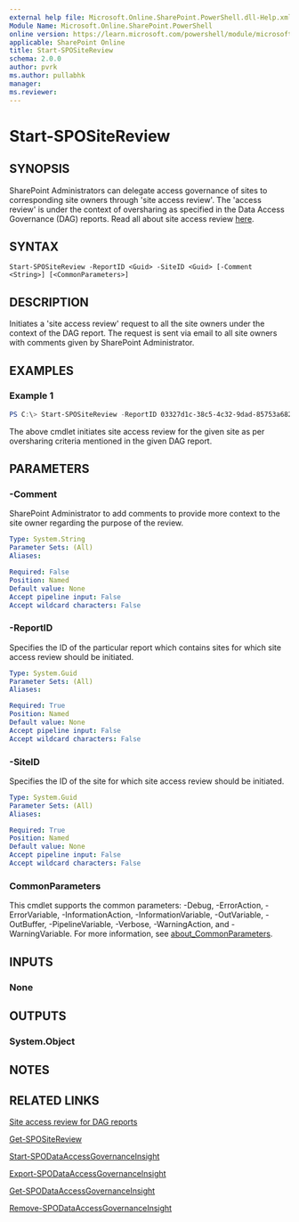 ```yaml
---
external help file: Microsoft.Online.SharePoint.PowerShell.dll-Help.xml
Module Name: Microsoft.Online.SharePoint.PowerShell
online version: https://learn.microsoft.com/powershell/module/microsoft.online.sharepoint.powershell/start-spositereview
applicable: SharePoint Online
title: Start-SPOSiteReview
schema: 2.0.0
author: pvrk
ms.author: pullabhk
manager:
ms.reviewer:
---
```


# Start-SPOSiteReview

## SYNOPSIS
SharePoint Administrators can delegate access governance of sites to corresponding site owners through 'site access review'. The 'access review' is under the context of oversharing as specified in the Data Access Governance (DAG) reports. Read all about site access review [here](/sharepoint/site-access-review).

## SYNTAX

```
Start-SPOSiteReview -ReportID <Guid> -SiteID <Guid> [-Comment <String>] [<CommonParameters>]
```

## DESCRIPTION
Initiates a 'site access review' request to all the site owners under the context of the DAG report. The request is sent via email to all site owners with comments given by SharePoint Administrator.

## EXAMPLES

### Example 1

```powershell
PS C:\> Start-SPOSiteReview -ReportID 03327d1c-38c5-4c32-9dad-85753a682d65 -SiteID a10f1997-71f2-4ef2-825e-2439400fc601 -comment "check for EEEU access"
```

The above cmdlet initiates site access review for the given site as per oversharing criteria mentioned in the given DAG report.

## PARAMETERS

### -Comment
SharePoint Administrator to add comments to provide more context to the site owner regarding the purpose of the review.

```yaml
Type: System.String
Parameter Sets: (All)
Aliases:

Required: False
Position: Named
Default value: None
Accept pipeline input: False
Accept wildcard characters: False
```

### -ReportID
Specifies the ID of the particular report which contains sites for which site access review should be initiated.

```yaml
Type: System.Guid
Parameter Sets: (All)
Aliases:

Required: True
Position: Named
Default value: None
Accept pipeline input: False
Accept wildcard characters: False
```

### -SiteID
Specifies the ID of the site for which site access review should be initiated.

```yaml
Type: System.Guid
Parameter Sets: (All)
Aliases:

Required: True
Position: Named
Default value: None
Accept pipeline input: False
Accept wildcard characters: False
```

### CommonParameters
This cmdlet supports the common parameters: -Debug, -ErrorAction, -ErrorVariable, -InformationAction, -InformationVariable, -OutVariable, -OutBuffer, -PipelineVariable, -Verbose, -WarningAction, and -WarningVariable. For more information, see [about_CommonParameters](https://go.microsoft.com/fwlink/?LinkID=113216).

## INPUTS

### None

## OUTPUTS

### System.Object

## NOTES

## RELATED LINKS

[Site access review for DAG reports](/sharepoint/site-access-review)

[Get-SPOSiteReview](./Get-SPOSiteReview.md)

[Start-SPODataAccessGovernanceInsight](./Start-SPODataAccessGovernanceInsight.md)

[Export-SPODataAccessGovernanceInsight](./Export-SPODataAccessGovernanceInsight.md)

[Get-SPODataAccessGovernanceInsight](./Get-SPODataAccessGovernanceInsight.md)

[Remove-SPODataAccessGovernanceInsight](./Remove-SPODataAccessGovernanceInsight.md)
